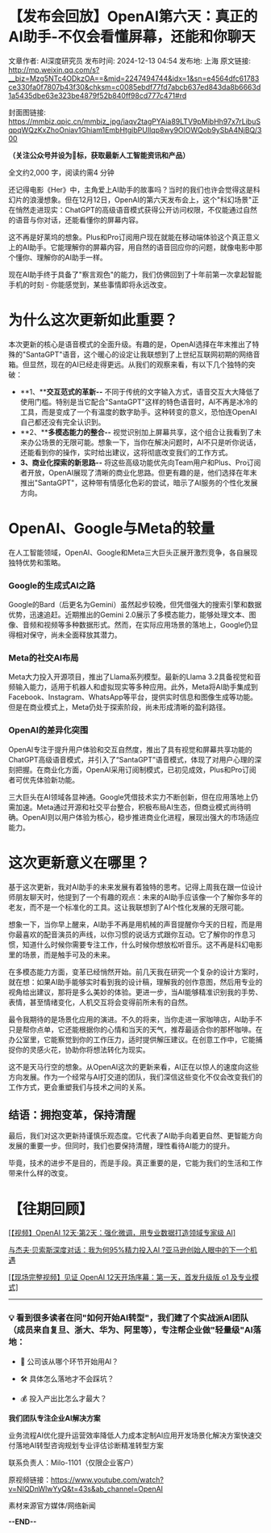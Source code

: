 # 【发布会回放】OpenAI第六天：真正的AI助手-不仅会看懂屏幕，还能和你聊天

文章作者: AI深度研究员
发布时间: 2024-12-13 04:54
发布地: 上海
原文链接: http://mp.weixin.qq.com/s?__biz=Mzg5NTc4ODkzOA==&mid=2247494744&idx=1&sn=e4564dfc61783ce330fa0f7807b43f30&chksm=c0085ebdf77fd7abcb637ed843da8b6663d1a5435dbe63e323be4879f52b840ff98cd777c471#rd

封面图链接: https://mmbiz.qpic.cn/mmbiz_jpg/iaqv2tagPYAia89LTV9pMibHh97x7rLibuSqpqWQzKxZhoOniav1Ghiam1EmbHtgibPUIlqp8wy9OlOWQob9ySbA4NjBQ/300

**（关注公众号并设为🌟标，获取最新人工智能资讯和产品）**

全文约2,000 字，阅读约需4 分钟

  

还记得电影《Her》中，主角爱上AI助手的故事吗？当时的我们也许会觉得这是科幻片的浪漫想象。但在12月12日，OpenAI的第六天发布会上，这个"科幻场景"正在悄然走进现实：ChatGPT的高级语音模式获得公开访问权限，不仅能通过自然的语音与你对话，还能看懂你的屏幕内容。

这不再是好莱坞的想象。Plus和Pro订阅用户现在就能在移动端体验这个真正意义上的AI助手。它能理解你的屏幕内容，用自然的语音回应你的问题，就像电影中那个懂你、理解你的AI助手一样。

现在AI助手终于具备了"察言观色"的能力，我们仿佛回到了十年前第一次拿起智能手机的时刻 - 你能感觉到，某些事情即将永远改变。

# 为什么这次更新如此重要？

本次更新的核心是语音模式的全面升级。有趣的是，OpenAI选择在年末推出了特殊的"SantaGPT"语音，这个暖心的设定让我联想到了上世纪互联网初期的网络音箱。但显然，现在的AI已经走得更远。从我们的观察来看，有以下几个独特的突破：

  * **1、****交互范式的革新--** 不同于传统的文字输入方式，语音交互大大降低了使用门槛。特别是当它配合"SantaGPT"这样的特色语音时，AI不再是冰冷的工具，而是变成了一个有温度的数字助手。这种转变的意义，恐怕连OpenAI自己都还没有完全认识到。
  * **2、****多模态能力的整合--** 视觉识别加上屏幕共享，这个组合让我看到了未来办公场景的无限可能。想象一下，当你在解决问题时，AI不只是听你说话，还能看到你的操作，实时给出建议，这将彻底改变我们的工作方式。
  * **3、商业化探索的新思路--** 将这些高级功能优先向Team用户和Plus、Pro订阅者开放，OpenAI展现了清晰的商业化思路。但更有趣的是，他们选择在年末推出"SantaGPT"，这种带有情感化色彩的尝试，暗示了AI服务的个性化发展方向。

# OpenAI、Google与Meta的较量

在人工智能领域，OpenAI、Google和Meta三大巨头正展开激烈竞争，各自展现独特优势和策略。

### Google的生成式AI之路

Google的Bard（后更名为Gemini）虽然起步较晚，但凭借强大的搜索引擎和数据优势，迅速追赶。近期推出的Gemini
2.0展示了多模态能力，能够处理文本、图像、音频和视频等多种数据形式。然而，在实际应用场景的落地上，Google仍显得相对保守，尚未全面释放其潜力。

### Meta的社交AI布局

Meta大力投入开源项目，推出了Llama系列模型。最新的Llama
3.2具备视觉和音频输入能力，适用于机器人和虚拟现实等多种应用。此外，Meta将AI助手集成到Facebook、Instagram、WhatsApp等平台，提供实时信息和图像生成等功能。但是在商业模式上，Meta仍处于探索阶段，尚未形成清晰的盈利路径。

### OpenAI的差异化突围

OpenAI专注于提升用户体验和交互自然度，推出了具有视觉和屏幕共享功能的ChatGPT高级语音模式，并引入了“SantaGPT”语音模式，体现了对用户心理的深刻把握。在商业化方面，OpenAI采用订阅制模式，已初见成效，Plus和Pro订阅者可优先体验新功能。

三大巨头在AI领域各显神通。Google凭借技术实力不断创新，但在应用落地上仍需加速。Meta通过开源和社交平台整合，积极布局AI生态，但商业模式尚待明确。OpenAI则以用户体验为核心，稳步推进商业化进程，展现出强大的市场适应能力。

# 这次更新意义在哪里？

基于这次更新，我对AI助手的未来发展有着独特的思考。记得上周我在跟一位设计师朋友聊天时，他提到了一个有趣的观点：未来的AI助手应该像一个了解你多年的老友，而不是一个标准化的工具。这让我联想到了AI个性化发展的无限可能。

想象一下，当你早上醒来，AI助手不再是用机械的声音提醒你今天的日程，而是用你最喜欢的配音演员的声线，以你习惯的说话方式跟你互动。它了解你的作息习惯，知道什么时候你需要专注工作，什么时候你想放松听音乐。这不再是科幻电影里的场景，而是触手可及的未来。

在多模态能力方面，变革已经悄然开始。前几天我在研究一个复杂的设计方案时，就在想：如果AI助手能够实时看到我的设计稿，理解我的创作意图，然后用专业的视角给出建议，那将是多么美妙的体验。更进一步，当AI能够精准识别我的手势、表情，甚至情绪变化，人机交互将会变得前所未有的自然。

最令我期待的是场景化应用的演进。不久的将来，当你走进一家咖啡店，AI助手不只是帮你点单，它还能根据你的心情和当天的天气，推荐最适合你的那杯咖啡。在办公室里，它能察觉到你的工作压力，适时提供解压建议。在创意工作中，它能捕捉你的灵感火花，协助你将想法转化为现实。

这不是天马行空的想象。从OpenAI这次的更新来看，AI正在以惊人的速度向这些方向发展。作为一个经常与AI打交道的团队，我们深信这些变化不仅会改变我们的工作方式，更会重塑我们与技术之间的关系。

## 结语：拥抱变革，保持清醒

最后，我们对这次更新持谨慎乐观态度。它代表了AI助手向着更自然、更智能方向发展的重要一步。但同时，我们也要保持清醒，理性看待AI能力的提升。

毕竟，技术的进步不是目的，而是手段。真正重要的是，它能为我们的生活和工作带来什么样的改变。

# 【往期回顾】

[[【视频】OpenAI 12天·第2天：强化微调，用专业数据打造领域专家级
AI]](https://mp.weixin.qq.com/s?__biz=Mzg5NTc4ODkzOA==&mid=2247494576&idx=1&sn=5fbda60db24dfa1f0fa852068d4fe858&scene=21#wechat_redirect)

[与杰夫·贝索斯深度对话：我为何95%精力投入AI
?亚马逊创始人眼中的下一个机遇](https://mp.weixin.qq.com/s?__biz=Mzg5NTc4ODkzOA==&mid=2247494595&idx=1&sn=b0376c6220d82a428d15baa836c7c3ea&scene=21#wechat_redirect)

[[【现场完整视频】见证 OpenAI 12天开场序幕：第一天，首发升级版 o1
及专业模式]](https://mp.weixin.qq.com/s?__biz=Mzg5NTc4ODkzOA==&mid=2247494553&idx=1&sn=7f8ee3c545c2e4f864f37e709186f38f&scene=21#wechat_redirect)

* * *

### 💡 看到很多读者在问"如何开始AI转型"，我们建了个实战派AI团队（成员来自复旦、浙大、华为、阿里等），专注帮企业做"轻量级"AI落地：

  * 🎯 公司该从哪个环节开始用AI？

  * 🛠️ 具体怎么落地才不会踩坑？

  * 💰 投入产出比怎么才最大？

**我们团队专注企业AI解决方案**

业务流程AI优化提升运营效率降低人力成本定制AI应用开发场景化解决方案快速交付落地AI转型咨询规划专业评估诊断精准转型方案

联系负责人：Milo-1101（仅限企业客户）

原视频链接：https://www.youtube.com/watch?v=NIQDnWlwYyQ&t=43s&ab_channel=OpenAI

素材来源官方媒体/网络新闻

**\--END--**

